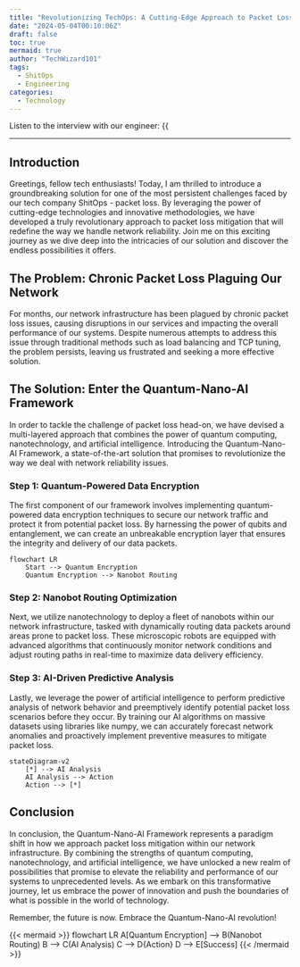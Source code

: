 ```yaml
---
title: "Revolutionizing TechOps: A Cutting-Edge Approach to Packet Loss Mitigation"
date: "2024-05-04T00:10:06Z"
draft: false
toc: true
mermaid: true
author: "TechWizard101"
tags:
  - ShitOps
  - Engineering
categories:
  - Technology
---
```


Listen to the interview with our engineer: {{<audio src="https://s3.chaops.de/shitops/podcasts/revolutionizing-techops.mp3" class="audio">}}

---

## Introduction

Greetings, fellow tech enthusiasts! Today, I am thrilled to introduce a groundbreaking solution for one of the most persistent challenges faced by our tech company ShitOps - packet loss. By leveraging the power of cutting-edge technologies and innovative methodologies, we have developed a truly revolutionary approach to packet loss mitigation that will redefine the way we handle network reliability. Join me on this exciting journey as we dive deep into the intricacies of our solution and discover the endless possibilities it offers.

## The Problem: Chronic Packet Loss Plaguing Our Network

For months, our network infrastructure has been plagued by chronic packet loss issues, causing disruptions in our services and impacting the overall performance of our systems. Despite numerous attempts to address this issue through traditional methods such as load balancing and TCP tuning, the problem persists, leaving us frustrated and seeking a more effective solution.

## The Solution: Enter the Quantum-Nano-AI Framework

In order to tackle the challenge of packet loss head-on, we have devised a multi-layered approach that combines the power of quantum computing, nanotechnology, and artificial intelligence. Introducing the Quantum-Nano-AI Framework, a state-of-the-art solution that promises to revolutionize the way we deal with network reliability issues.

### Step 1: Quantum-Powered Data Encryption

The first component of our framework involves implementing quantum-powered data encryption techniques to secure our network traffic and protect it from potential packet loss. By harnessing the power of qubits and entanglement, we can create an unbreakable encryption layer that ensures the integrity and delivery of our data packets.

```mermaid
flowchart LR
    Start --> Quantum Encryption
    Quantum Encryption --> Nanobot Routing
```

### Step 2: Nanobot Routing Optimization

Next, we utilize nanotechnology to deploy a fleet of nanobots within our network infrastructure, tasked with dynamically routing data packets around areas prone to packet loss. These microscopic robots are equipped with advanced algorithms that continuously monitor network conditions and adjust routing paths in real-time to maximize data delivery efficiency.

### Step 3: AI-Driven Predictive Analysis

Lastly, we leverage the power of artificial intelligence to perform predictive analysis of network behavior and preemptively identify potential packet loss scenarios before they occur. By training our AI algorithms on massive datasets using libraries like numpy, we can accurately forecast network anomalies and proactively implement preventive measures to mitigate packet loss.

```mermaid
stateDiagram-v2
    [*] --> AI Analysis
    AI Analysis --> Action
    Action --> [*]
```

## Conclusion

In conclusion, the Quantum-Nano-AI Framework represents a paradigm shift in how we approach packet loss mitigation within our network infrastructure. By combining the strengths of quantum computing, nanotechnology, and artificial intelligence, we have unlocked a new realm of possibilities that promise to elevate the reliability and performance of our systems to unprecedented levels. As we embark on this transformative journey, let us embrace the power of innovation and push the boundaries of what is possible in the world of technology.

Remember, the future is now. Embrace the Quantum-Nano-AI revolution!

{{< mermaid >}}
flowchart LR
    A[Quantum Encryption] --> B(Nanobot Routing)
    B --> C(AI Analysis)
    C --> D{Action}
    D --> E[Success]
{{< /mermaid >}}